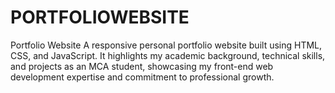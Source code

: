 # PORTFOLIOWEBSITE
Portfolio Website A responsive personal portfolio website built using HTML, CSS, and JavaScript. It highlights my academic background, technical skills, and projects as an MCA student, showcasing my front-end web development expertise and commitment to professional growth.
